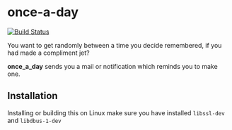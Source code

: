 # once-a-day

[![Build Status](https://travis-ci.org/tdolist/once-a-day.svg?branch=master)](https://travis-ci.org/tdolist/once-a-day)

You want to get randomly between a time you decide remembered, if you had made a compliment jet?

**once_a_day** sends you a mail or notification which reminds you to make one.

## Installation

Installing or building this on Linux make sure you have installed `libssl-dev` and `libdbus-1-dev`